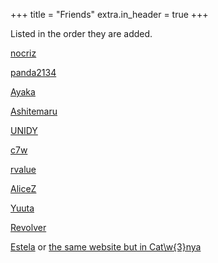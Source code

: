 +++
title = "Friends"
extra.in_header = true
+++

Listed in the order they are added.

[nocriz](https://bytew.net)

[panda2134](https://blog.panda2134.site/)

[Ayaka](https://ayaka.shn.hk/)

[Ashitemaru](https://ashitemaru.github.io/)

[UNIDY](https://www.unidy.cn/)

[c7w](https://c7w.tech)

[rvalue](https://blog.rvalue.moe)

[AliceZ](https://alicez.ink)

[Yuuta](https://blog.yuuta.moe)

[Revolver](https://greendolphindance.com)

[Estela](https://estela.moe) or [the same website but in Cat\w{3}nya](https://estela.cat)
